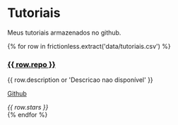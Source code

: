 # Tutoriais

Meus tutoriais armazenados no github.

<div class="livemarks">
    {% for row in frictionless.extract('data/tutoriais.csv') %}
    <div class="item">
        <div class="item-content">
            <h3>
                <a href="https://github.com/{{ row.user }}/{{ row.repo }}" target="_blank" style="color: black"> {{ row.repo }}
                </a>
            </h3>
            <p>{{ row.description or 'Descricao nao disponível' }}</p>
            <p>
                <a class="item-content-link" href="https://github.com/{{ row.user }}/{{ row.repo }}" target="_blank"> Github <span class="fa fa-external-link-alt"></span>
                </a>
            </p>
        </div>
        <div class="item_stars">
            <span class="fa-stack fa-2x">
                <i class="fas fa-stack-2x fa-star fa-inverse item-stars-icon"></i>
                <i class="fas fa-stack-1 item-stars-count">{{ row.stars }}</i>
            </span>
        </div>
    </div>
    {% endfor %}
</div>